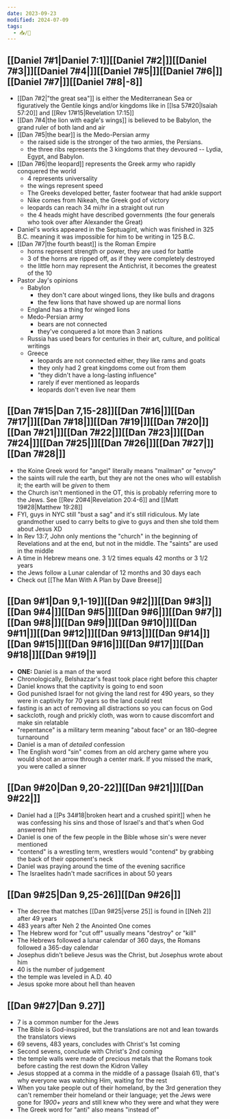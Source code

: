 ```yaml
---
date: 2023-09-23
modified: 2024-07-09
tags:
  - 📥/🥀
---
```

## [[Daniel 7#1|Daniel 7:1]][[Daniel 7#2|]][[Daniel 7#3|]][[Daniel 7#4|]][[Daniel 7#5|]][[Daniel 7#6|]][[Daniel 7#7|]][[Daniel 7#8|-8]]

- [[Dan 7#2|"the great sea"]] is either the Mediterranean Sea or figuratively the Gentile kings and/or kingdoms like in [[Isa 57#20|Isaiah 57:20]] and [[Rev 17#15|Revelation 17:15]]
- [[Dan 7#4|the lion with eagle's wings]] is believed to be Babylon, the grand ruler of both land and air
- [[Dan 7#5|the bear]] is the Medo-Persian army
	- the raised side is the stronger of the two armies, the Persians.
	- the three ribs represents the 3 kingdoms that they devoured -- Lydia, Egypt, and Babylon.
- [[Dan 7#6|the leopard]] represents the Greek army who rapidly conquered the world
	- 4 represents universality
	- the wings represent speed
	- The Greeks developed better, faster footwear that had ankle support
	- Nike comes from Nikeah, the Greek god of victory
	- leopards can reach 34 mi/hr in a straight out run
	- the 4 heads might have described governments (the four generals who took over after Alexander the Great)
- Daniel's works appeared in the Septuagint, which was finished in 325 B.C. meaning it was impossible for him to be writing in 125 B.C.
- [[Dan 7#7|the fourth beast]] is the Roman Empire
	- horns represent strength or power, they are used for battle
	- 3 of the horns are ripped off, as if they were completely destroyed
	- the little horn may represent the Antichrist, it becomes the greatest of the 10
- Pastor Jay's opinions
	- Babylon
		- they don't care about winged lions, they like bulls and dragons
		- the few lions that have showed up are normal lions
	- England has a thing for winged lions
	- Medo-Persian army
		- bears are not connected
		- they've conquered a lot more than 3 nations
	- Russia has used bears for centuries in their art, culture, and political writings
	- Greece
		- leopards are not connected either, they like rams and goats
		- they only had 2 great kingdoms come out from them
		- "they didn't have a long-lasting influence"
		- rarely if ever mentioned as leopards
		- leopards don't even live near them
## [[Dan 7#15|Dan 7,15-28]][[Dan 7#16|]][[Dan 7#17|]][[Dan 7#18|]][[Dan 7#19|]][[Dan 7#20|]][[Dan 7#21|]][[Dan 7#22|]][[Dan 7#23|]][[Dan 7#24|]][[Dan 7#25|]][[Dan 7#26|]][[Dan 7#27|]][[Dan 7#28|]]
- the Koine Greek word for "angel" literally means "mailman" or "envoy"
- the saints will rule the earth, but they are not the ones who will establish it; the earth will be *given* to them
- the Church isn't mentioned in the OT, this is probably referring more to the Jews. See [[Rev 20#4|Revelation 20:4-6]] and [[Matt 19#28|Matthew 19:28]]
- FYI, guys in NYC still "bust a sag" and it's still ridiculous. My late grandmother used to carry belts to give to guys and then she told them about Jesus XD
- In Rev 13:7, John only mentions the "church" in the beginning of Revelations and at the end, but not in the middle. The "saints" are used in the middle
- A time in Hebrew means one. 3 1/2 times equals 42 months or 3 1/2 years
- the Jews follow a Lunar calendar of 12 months and 30 days each
- Check out [[The Man With A Plan by Dave Breese]]
## [[Dan 9#1|Dan 9,1-19]][[Dan 9#2|]][[Dan 9#3|]][[Dan 9#4|]][[Dan 9#5|]][[Dan 9#6|]][[Dan 9#7|]][[Dan 9#8|]][[Dan 9#9|]][[Dan 9#10|]][[Dan 9#11|]][[Dan 9#12|]][[Dan 9#13|]][[Dan 9#14|]][[Dan 9#15|]][[Dan 9#16|]][[Dan 9#17|]][[Dan 9#18|]][[Dan 9#19|]]
- **ONE:** Daniel is a man of the word
- Chronologically, Belshazzar's feast took place right before this chapter
- Daniel knows that the captivity is going to end soon
- God punished Israel for not giving the land rest for 490 years, so they were in captivity for 70 years so the land could rest
- fasting is an act of removing all distractions so you can focus on God
- sackcloth, rough and prickly cloth, was worn to cause discomfort and make sin relatable
- "repentance" is a military term meaning "about face" or an 180-degree turnaround
- Daniel is a man of *detailed* confession
- The English word "sin" comes from an old archery game where you would shoot an arrow through a center mark. If you missed the mark, you were called a sinner
## [[Dan 9#20|Dan 9,20-22]][[Dan 9#21|]][[Dan 9#22|]]
- Daniel had a [[Ps 34#18|broken heart and a crushed spirit]] when he was confessing his sins and those of Israel's and that's when God answered him
- Daniel is one of the few people in the Bible whose sin's were never mentioned
- "contend" is a wrestling term, wrestlers would "contend" by grabbing the back of their opponent's neck
- Daniel was praying around the time of the evening sacrifice
- The Israelites hadn't made sacrifices in about 50 years
## [[Dan 9#25|Dan 9,25-26]][[Dan 9#26|]]
- The decree that matches [[Dan 9#25|verse 25]] is found in [[Neh 2]] after 49 years
- 483 years after Neh 2 the Anointed One comes
- The Hebrew word for "cut off" usually means "destroy" or "kill"
- The Hebrews followed a lunar calendar of 360 days, the Romans followed a 365-day calendar
- Josephus didn't believe Jesus was the Christ, but Josephus wrote about him
- 40 is the number of judgement
- the temple was leveled in A.D. 40
- Jesus spoke more about hell than heaven
## [[Dan 9#27|Dan 9.27]]
- 7 is a common number for the Jews
- The Bible is God-inspired, but the translations are not and lean towards the translators views
- 69 sevens, 483 years, concludes with Christ's 1st coming
- Second sevens, conclude with Christ's 2nd coming
- the temple walls were made of precious metals that the Romans took before casting the rest down the Kidron Valley
- Jesus stopped at a comma in the middle of a passage (Isaiah 61), that's why everyone was watching Him, waiting for the rest
- When you take people out of their homeland, by the 3rd generation they can't remember their homeland or their language; yet the Jews were gone for *1900+ years* and still knew who they were and what they were
- The Greek word for "anti" also means "instead of"
